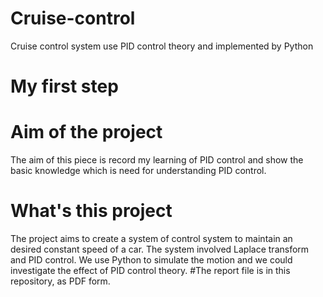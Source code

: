 # Cruise-control
Cruise control system use PID control theory and implemented by Python
# My first step
# Aim of the project
The aim of this piece is record my learning of PID control and show the basic knowledge which is need for understanding PID control.
# What's this project
The project aims to create a system of control system to maintain an desired constant speed of a car. The system involved Laplace transform and PID control. We use Python to simulate the motion and we could investigate the effect of PID control theory.
#The report file is in this repository, as PDF form.
